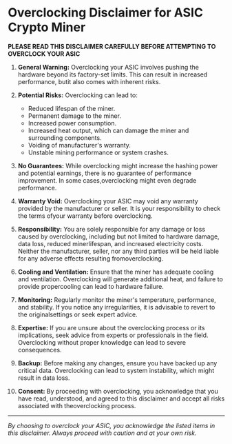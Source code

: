 # Overclocking Disclaimer for ASIC Crypto Miner

**PLEASE READ THIS DISCLAIMER CAREFULLY BEFORE ATTEMPTING TO OVERCLOCK YOUR ASIC**

1. **General Warning:** Overclocking your ASIC involves pushing the hardware beyond its factory-set limits. This can result in increased performance, butit also comes with inherent risks.

2. **Potential Risks:** Overclocking can lead to:
    - Reduced lifespan of the miner.
    - Permanent damage to the miner.
    - Increased power consumption.
    - Increased heat output, which can damage the miner and surrounding components.
    - Voiding of manufacturer's warranty.
    - Unstable mining performance or system crashes.

3. **No Guarantees:** While overclocking might increase the hashing power and potential earnings, there is no guarantee of performance improvement. In some cases,overclocking might even degrade performance.

4. **Warranty Void:** Overclocking your ASIC may void any warranty provided by the manufacturer or seller. It is your responsibility to check the terms ofyour warranty before overclocking.

5. **Responsibility:** You are solely responsible for any damage or loss caused by overclocking, including but not limited to hardware damage, data loss, reduced minerlifespan, and increased electricity costs. Neither the manufacturer, seller, nor any third parties will be held liable for any adverse effects resulting fromoverclocking.

6. **Cooling and Ventilation:** Ensure that the miner has adequate cooling and ventilation. Overclocking will generate additional heat, and failure to provide propercooling can lead to hardware failure.

7. **Monitoring:** Regularly monitor the miner's temperature, performance, and stability. If you notice any irregularities, it is advisable to revert to the originalsettings or seek expert advice.

8. **Expertise:** If you are unsure about the overclocking process or its implications, seek advice from experts or professionals in the field. Overclocking without proper knowledge can lead to severe consequences.

9. **Backup:** Before making any changes, ensure you have backed up any critical data. Overclocking can lead to system instability, which might result in data loss.

10. **Consent:** By proceeding with overclocking, you acknowledge that you have read, understood, and agreed to this disclaimer and accept all risks associated with theoverclocking process.
______________________
*By choosing to overclock your ASIC, you acknowledge the listed items in this disclaimer. Always proceed with caution and at your own risk.*